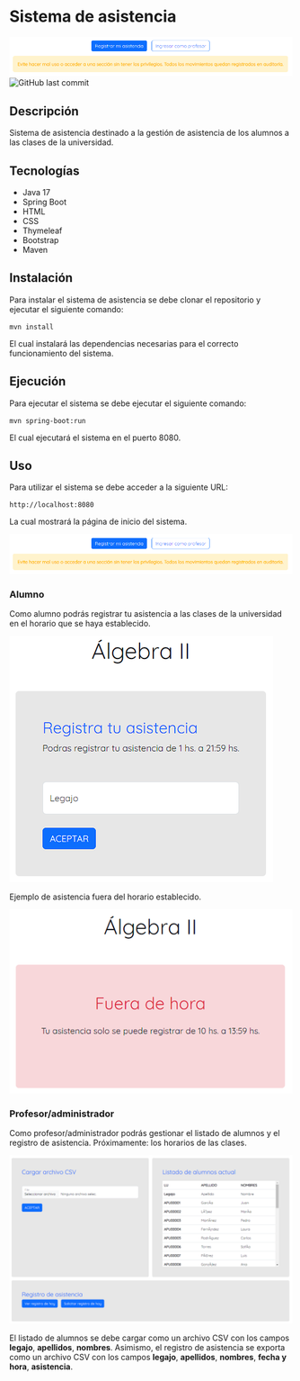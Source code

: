 # Sistema de asistencia
![Home](src/main/resources/static/image/home.png)
![GitHub last commit](https://img.shields.io/github/last-commit/DarioRv/sistema-asistencia?logo=github&style=flat-square)

## Descripción
Sistema de asistencia destinado a la gestión de asistencia de los alumnos a las clases de la universidad.

## Tecnologías
* Java 17
* Spring Boot
* HTML
* CSS
* Thymeleaf
* Bootstrap
* Maven

## Instalación
Para instalar el sistema de asistencia se debe clonar el repositorio y ejecutar el siguiente comando:
```
mvn install
```
El cual instalará las dependencias necesarias para el correcto funcionamiento del sistema.

## Ejecución
Para ejecutar el sistema se debe ejecutar el siguiente comando:
```
mvn spring-boot:run
```
El cual ejecutará el sistema en el puerto 8080.

## Uso
Para utilizar el sistema se debe acceder a la siguiente URL:
```
http://localhost:8080
```
La cual mostrará la página de inicio del sistema.

![Home](src/main/resources/static/image/home.png)

### Alumno
Como alumno podrás registrar tu asistencia a las clases de la universidad en el horario que se haya establecido.

![Asistencia](src/main/resources/static/image/asistencia.png)

Ejemplo de asistencia fuera del horario establecido.

![Asistencia fuera de horario](src/main/resources/static/image/asistencia-fuera-horario.png)

### Profesor/administrador
Como profesor/administrador podrás gestionar el listado de alumnos y el registro de asistencia. Próximamente: los horarios de las clases.

![Gestión](src/main/resources/static/image/gestion.png)

El listado de alumnos se debe cargar como un archivo CSV con los campos **legajo**, **apellidos**, **nombres**.
Asimismo, el registro de asistencia se exporta como un archivo CSV con los campos **legajo**, **apellidos**, **nombres**, **fecha y hora**, **asistencia**.
